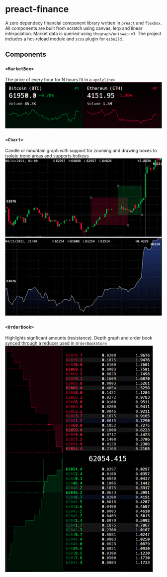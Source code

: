 # preact-finance
A zero dependecy financial component library written in `preact` and `flexbox`. All components are built from scratch using canvas, lerp and linear interpolation. Market data is queried using `thegraph/uniswap-v3`. The project includes a hot-reload module and `scss` plugin for `esbuild`.

## Components

### `<MarketBox>`
The price of every hour for N hours fit in a `<polyline>`<br />
![market_box](img/market_box.png)

### `<Chart>`
Candle or mountain graph with support for zooming and drawing boxes to isolate trend areas and supports hotkeys<br />
![candle_chart](img/candle_chart.png)
![mountain_chart](img/mountain_chart.png)


### `<OrderBook>`
Highlights signficant amounts (resistance). Depth graph and order book synced through a reducer used in `OrderBookStore` <br />
![order-book](img/order_book.png)